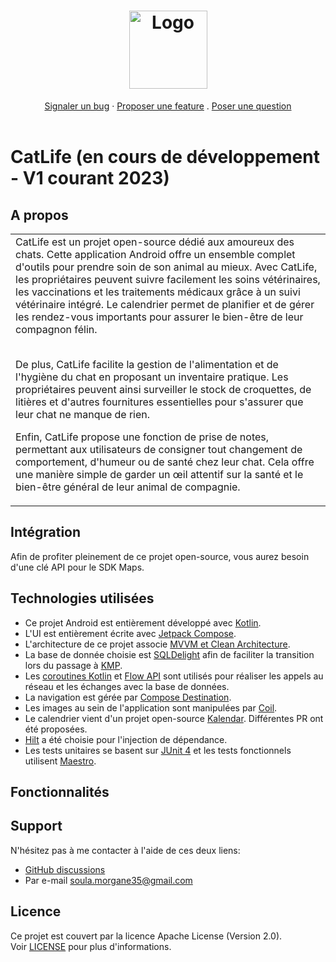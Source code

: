<h1 align="center">
  <a href="[https://github.com/morganesoula/catlife]">
    <img src="https://github.com/morganesoula/catlife/blob/main/catlife_icone.jpg" alt="Logo" width="125" height="125">
  </a>
</h1>

<div align="center">
  <a href="https://github.com/morganesoula/catlife/issues/new?assignees=&labels=bug&template=01_BUG_REPORT.md&title=bug%3A+">Signaler un bug</a>
  ·
  <a href="https://github.com/morganesoula/catlife/issues/new?assignees=&labels=enhancement&template=02_FEATURE_REQUEST.md&title=feat%3A+">Proposer une feature</a>
  .
  <a href="https://github.com/morganesoula/catlife/discussions">Poser une question</a>
</div>
<br />

# CatLife (en cours de développement - V1 courant 2023)
## A propos

<table>
  <tr>
    <td>
      CatLife est un projet open-source dédié aux amoureux des chats. Cette application Android offre un ensemble complet d'outils pour prendre soin de son animal au mieux. Avec CatLife, les propriétaires peuvent suivre facilement les soins vétérinaires, les vaccinations et les traitements médicaux grâce à un suivi vétérinaire intégré. Le calendrier permet de planifier et de gérer les rendez-vous importants pour assurer le bien-être de leur compagnon félin. 

</br> De plus, CatLife facilite la gestion de l'alimentation et de l'hygiène du chat en proposant un inventaire pratique. Les propriétaires peuvent ainsi surveiller le stock de croquettes, de litières et d'autres fournitures essentielles pour s'assurer que leur chat ne manque de rien.

Enfin, CatLife propose une fonction de prise de notes, permettant aux utilisateurs de consigner tout changement de comportement, d'humeur ou de santé chez leur chat. Cela offre une manière simple de garder un œil attentif sur la santé et le bien-être général de leur animal de compagnie.
</td>
  </tr>
</table>

## Intégration

<p>Afin de profiter pleinement de ce projet open-source, vous aurez besoin d'une clé API pour le SDK Maps.</p>

## Technologies utilisées

* Ce projet Android est entièrement développé avec [Kotlin](https://kotlinlang.org/).
* L'UI est entièrement écrite avec [Jetpack Compose](https://developer.android.com/jetpack/compose).
* L'architecture de ce projet associe [MVVM et Clean Architecture](https://www.youtube.com/playlist?list=PLWz5rJ2EKKc8GZWCbUm3tBXKeqIi3rcVX).
* La base de donnée choisie est [SQLDelight](https://cashapp.github.io/sqldelight/2.0.0/) afin de faciliter la transition lors du passage à [KMP](https://kotlinlang.org/docs/multiplatform.html).
* Les [coroutines Kotlin](https://kotlinlang.org/docs/reference/coroutines/coroutines-guide.html) et [Flow API](https://kotlinlang.org/docs/flow.html#flows) sont utilisés pour réaliser les appels au réseau et les échanges avec la base de données.
* La navigation est gérée par [Compose Destination](https://github.com/raamcosta/compose-destinations).
* Les images au sein de l'application sont manipulées par [Coil](https://github.com/coil-kt/coil).
* Le calendrier vient d'un projet open-source [Kalendar](https://github.com/hi-manshu/Kalendar). Différentes PR ont été proposées.
* [Hilt](https://dagger.dev/hilt/) a été choisie pour l'injection de dépendance.
* Les tests unitaires se basent sur [JUnit 4](https://junit.org/junit4/) et les tests fonctionnels utilisent [Maestro](https://maestro.mobile.dev/).

## Fonctionnalités

## Support

N'hésitez pas à me contacter à l'aide de ces deux liens:

- [GitHub discussions](https://github.com/morganesoula/catlife/discussions)
- Par e-mail soula.morgane35@gmail.com

## Licence

Ce projet est couvert par la licence Apache License (Version 2.0). </br>
Voir [LICENSE](LICENSE) pour plus d'informations.